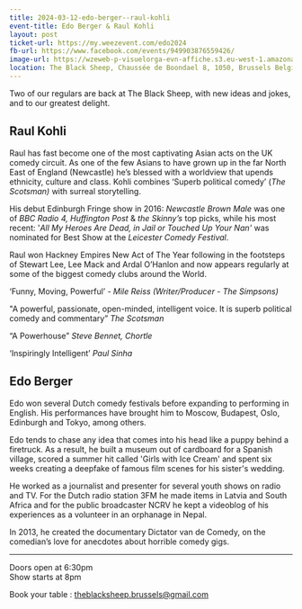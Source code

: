 ```yaml
---
title: 2024-03-12-edo-berger--raul-kohli
event-title: Edo Berger & Raul Kohli
layout: post
ticket-url: https://my.weezevent.com/edo2024
fb-url: https://www.facebook.com/events/949903876559426/
image-url: https://wzeweb-p-visuelorga-evn-affiche.s3.eu-west-1.amazonaws.com/affiche_1095204.png
location: The Black Sheep, Chaussée de Boondael 8, 1050, Brussels Belgium
---
```


Two of our regulars are back at The Black Sheep, with new ideas and jokes, and to our greatest delight.

<h2>Raul Kohli</h2>

Raul has fast become one of the most captivating Asian acts on the UK comedy circuit. As one of the few Asians to have grown up in the far North East of England (Newcastle) he’s blessed with a worldview that upends ethnicity, culture and class. Kohli combines ‘Superb political comedy’ (<em>The Scotsman) </em>with surreal storytelling.

His debut Edinburgh Fringe show in 2016: <em>Newcastle Brown Male </em>was one of <em>BBC Radio 4, Huffington Post </em>&amp;<em> the Skinny’s</em> top picks, while his most recent: '<em>All My Heroes Are Dead, in Jail or Touched Up Your Nan' </em>was nominated for Best Show at the <em>Leicester Comedy Festival</em>.

Raul won Hackney Empires New Act of The Year following in the footsteps of Stewart Lee, Lee Mack and Ardal O’Hanlon and now appears regularly at some of the biggest comedy clubs around the World.

‘Funny, Moving, Powerful’ - <em>Mile Reiss (Writer/Producer - The Simpsons)</em>

"A powerful, passionate, open-minded, intelligent voice. It is superb political comedy and commentary” <em>The Scotsman</em>

“A Powerhouse” <em>Steve Bennet, Chortle</em>

‘Inspiringly Intelligent’ <em>Paul Sinha</em>

<h2>Edo Berger</h2>

Edo won several Dutch comedy festivals before expanding to performing in English. His performances have brought him to Moscow, Budapest, Oslo, Edinburgh and Tokyo, among others.

Edo tends to chase any idea that comes into his head like a puppy behind a firetruck. As a result, he built a museum out of cardboard for a Spanish village, scored a summer hit called 'Girls with Ice Cream' and spent six weeks creating a deepfake of famous film scenes for his sister's wedding.

He worked as a journalist and presenter for several youth shows on radio and TV. For the Dutch radio station 3FM he made items in Latvia and South Africa and for the public broadcaster NCRV he kept a videoblog of his experiences as a volunteer in an orphanage in Nepal.

In 2013, he created the documentary Dictator van de Comedy, on the comedian’s love for anecdotes about horrible comedy gigs.

<hr />
Doors open at 6:30pm<br>
Show starts at 8pm

Book your table : theblacksheep.brussels@gmail.com
